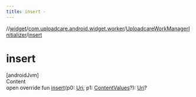 ```yaml
---
title: insert -
---
```

//[widget](../../index.md)/[com.uploadcare.android.widget.worker](../index.md)/[UploadcareWorkManagerInitializer](index.md)/[insert](insert.md)



# insert  
[androidJvm]  
Content  
open override fun [insert](insert.md)(p0: [Uri](https://developer.android.com/reference/kotlin/android/net/Uri.html), p1: [ContentValues](https://developer.android.com/reference/kotlin/android/content/ContentValues.html)?): [Uri](https://developer.android.com/reference/kotlin/android/net/Uri.html)?  



